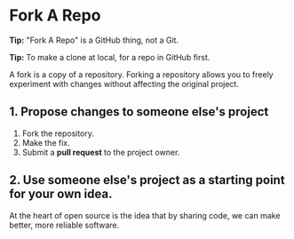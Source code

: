 # Fork A Repo
**Tip:** "Fork A Repo" is a GitHub thing, not a Git. 

**Tip:** To make a clone at local, for a repo in GitHub first.

A fork is a copy of a repository. Forking a repository allows you to freely experiment with changes without affecting the original project.

## 1. Propose changes to someone else's project
1. Fork the repository.
2. Make the fix.
3. Submit a **pull request** to the project owner.
  
## 2. Use someone else's project as a starting point for your own idea.
At the heart of open source is the idea that by sharing code, we can make better, more reliable software.


